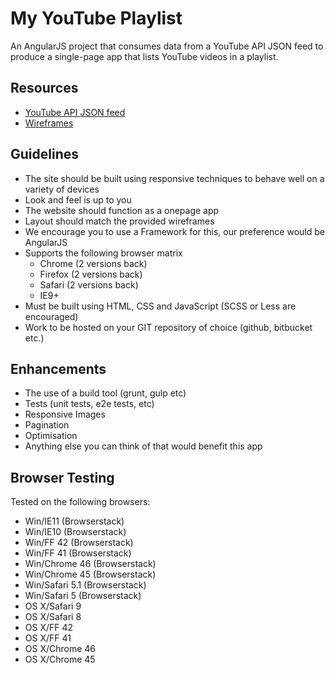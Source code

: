 # My YouTube Playlist

An AngularJS project that consumes data from a YouTube API JSON feed to produce a single-page app that lists YouTube videos in a playlist.

## Resources
* [YouTube API JSON feed](https://www.googleapis.com/youtube/v3/playlistItems?part=snippet,contentDetails,status&maxResults=10&playlistId=PLSi28iDfECJPJYFA4wjlF5KUucFvc0qbQ&key=AIzaSyCuv_16onZRx3qHDStC-FUp__A6si-fStw)
* [Wireframes](http://m5sdq6.axshare.com/)

## Guidelines
* The site should be built using responsive techniques to behave well on a variety of devices
* Look and feel is up to you
* The website should function as a onepage
app
* Layout should match the provided wireframes
* We encourage you to use a Framework for this, our preference would be AngularJS
* Supports the following browser matrix
  * Chrome (2 versions back)
  * Firefox (2 versions back)
  * Safari (2 versions back)
  * IE9+
* Must be built using HTML, CSS and JavaScript (SCSS or Less are encouraged)
* Work to be hosted on your GIT repository of choice (github, bitbucket etc.)

## Enhancements
* The use of a build tool (grunt, gulp etc)
* Tests (unit tests, e2e tests, etc)
* Responsive Images
* Pagination
* Optimisation
* Anything else you can think of that would benefit this app

## Browser Testing
Tested on the following browsers:
* Win/IE11 (Browserstack)
* Win/IE10 (Browserstack)
* Win/FF 42 (Browserstack)
* Win/FF 41 (Browserstack)
* Win/Chrome 46 (Browserstack)
* Win/Chrome 45 (Browserstack)
* Win/Safari 5.1 (Browserstack)
* Win/Safari 5 (Browserstack)
* OS X/Safari 9
* OS X/Safari 8
* OS X/FF 42
* OS X/FF 41
* OS X/Chrome 46
* OS X/Chrome 45
